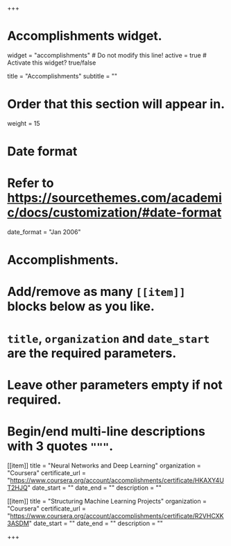 +++
# Accomplishments widget.
widget = "accomplishments"  # Do not modify this line!
active = true  # Activate this widget? true/false

title = "Accomplish&shy;ments"
subtitle = ""

# Order that this section will appear in.
weight = 15

# Date format
#   Refer to https://sourcethemes.com/academic/docs/customization/#date-format
date_format = "Jan 2006"

# Accomplishments.
#   Add/remove as many `[[item]]` blocks below as you like.
#   `title`, `organization` and `date_start` are the required parameters.
#   Leave other parameters empty if not required.
#   Begin/end multi-line descriptions with 3 quotes `"""`.

[[item]]
  title = "Neural Networks and Deep Learning"
  organization = "Coursera"
  certificate_url = "https://www.coursera.org/account/accomplishments/certificate/HKAXY4UT2HJQ"
  date_start = ""
  date_end = ""
  description = ""

[[item]]
  title = "Structuring Machine Learning Projects"
  organization = "Coursera"
  certificate_url = "https://www.coursera.org/account/accomplishments/certificate/R2VHCXK3ASDM"
  date_start = ""
  date_end = ""
  description = ""
  

+++
